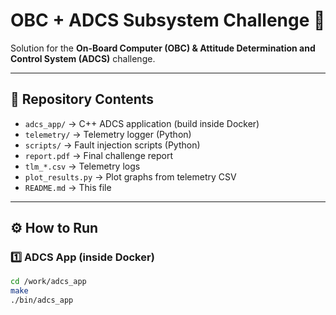 # OBC + ADCS Subsystem Challenge 🚀

Solution for the **On-Board Computer (OBC) & Attitude Determination and Control System (ADCS)** challenge.

---

## 📂 Repository Contents
- `adcs_app/` → C++ ADCS application (build inside Docker)
- `telemetry/` → Telemetry logger (Python)
- `scripts/` → Fault injection scripts (Python)
- `report.pdf` → Final challenge report
- `tlm_*.csv` → Telemetry logs
- `plot_results.py` → Plot graphs from telemetry CSV
- `README.md` → This file

---

## ⚙️ How to Run

### 1️⃣ ADCS App (inside Docker)
```bash
cd /work/adcs_app
make
./bin/adcs_app
